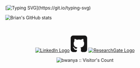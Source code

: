 [![Typing SVG](https://readme-typing-svg.demolab.com?font=Fira+Code&weight=700&pause=1000&color=3CF756&width=435&lines=Hello+there!+%F0%9F%91%8B%F0%9F%8F%BE+;Welcome+to+my+profile...;I+am+a+bioinformatician...;Check+out+my+journey!)](https://git.io/typing-svg)

![Brian's GitHub stats](https://github-readme-stats.vercel.app/api?username=bwanya&show_icons=true&theme=blue-green&hide_border=true&hide_title=true)


<p align="center">
 <br>
 <br>
<a href="https://www.linkedin.com/in/bwanya-brian-5a3b33153/">
 <img width="50px" alt="LinkedIn Logo" src="https://cdn-icons-png.flaticon.com/512/174/174857.png" /></a>

 <a href="https://github.com/bwanya">
 <img width="52px" alt="GitHub Logo" src="https://github.com/edent/SuperTinyIcons/blob/master/images/svg/github.svg"></a>
 
  <a href="https://www.researchgate.net/profile/Bwanya-Brian">
 <img width="52px" alt="ResearchGate Logo" src="[https://github.com/edent/SuperTinyIcons/blob/master/images/svg/github.svg](https://github.com/FortAwesome/Font-Awesome/blob/6.x/svgs/brands/researchgate.svg)"></a>
<p align="center"><img src="https://profile-counter.glitch.me/{bwanya}/count.svg" alt="bwanya :: Visitor's Count" /></p>




